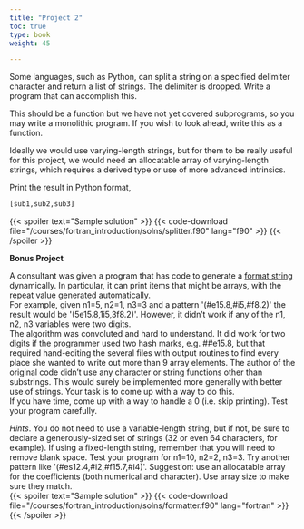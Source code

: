 ```yaml
---
title: "Project 2"
toc: true
type: book
weight: 45

---
```


Some languages, such as Python, can split a string on a specified delimiter character and return a list of strings. The delimiter is dropped.  Write a program that can accomplish this.

This should be a function but we have not yet covered subprograms, so you may write a monolithic program.  If you wish to look ahead, write this as a function.

Ideally we would use varying-length strings, but for them to be really useful for this project, we would need an allocatable array of varying-length strings, which requires a derived type or use of more advanced intrinsics.

Print the result in Python format,
```python
[sub1,sub2,sub3]
```

{{< spoiler text="Sample solution" >}}
{{< code-download file="/courses/fortran_introduction/solns/splitter.f90" lang="f90" >}}
{{< /spoiler >}}

**Bonus Project**

A consultant was given a program that has code to generate a [format string](/courses/fortran_introduction/formatted_io) dynamically.  In particular, it can print items that might be arrays, with the repeat value generated automatically.  
For example, given n1=5, n2=1, n3=3 and a pattern '(#e15.8,#i5,#f8.2)' 
the result would be '(5e15.8,1i5,3f8.2)'. However, it didn’t work if any of the n1, n2, n3 variables were two digits.  
The algorithm was convoluted and hard to understand.  It did work for two 
digits if the programmer
used two hash marks, e.g. ##e15.8, but that required hand-editing the several 
files with output routines to find every place she wanted to write out more 
than 9 array elements.  The author of the original code didn’t use any 
character or string 
functions other than substrings. This would surely be implemented more 
generally with better use of strings.  Your task is to come up with a way to 
do this.  
If you have time, come up with a way to handle a 
0 (i.e. skip printing).
Test your program carefully.

_Hints_.  You do not need to use a variable-length string, but if not, be sure to declare a generously-sized set of strings (32 or even 64 characters, for example).  If using a fixed-length string, remember that you will need to remove blank space.  Test your program for n1=10, n2=2, n3=3.  Try another pattern like 
'(#es12.4,#i2,#f15.7,#i4)'.  Suggestion: use an allocatable array for the coefficients (both numerical and character).  Use array size to make sure they match.    
{{< spoiler text="Sample solution" >}}
{{< code-download file="/courses/fortran_introduction/solns/formatter.f90" lang="fortran" >}}
{{< /spoiler >}}
